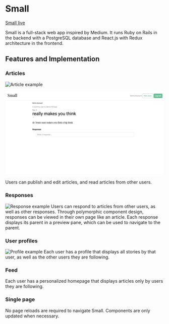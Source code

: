 # Small

[Small live](https://sm-all.herokuapp.com/)

Small is a full-stack web app inspired by Medium. It runs Ruby on Rails in the backend with a PostgreSQL database and React.js with Redux architecture in the frontend.

## Features and Implementation

### Articles

![Article example](docs/article-create.gif)

![Create article](docs/article-edit.gif)

Users can publish and edit articles, and read articles from other users.

### Responses
![Response example](docs/response-create.gif)
Users can respond to articles from other users, as well as other responses. Through polymorphic component design, responses can be viewed in their own page like an article. Each response displays its parent in a preview pane, which can be used to navigate to the parent.

### User profiles
![Profile example](docs/user-follow-profile.gif)
Each user has a profile that displays all stories by that user, as well as the other users they are following. 

### Feed

Each user has a personalized homepage that displays articles only by users they are following.

### Single page

No page reloads are required to navigate Small. Components are only updated when necessary.




